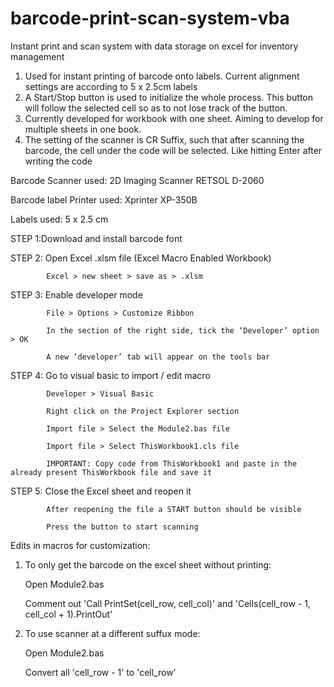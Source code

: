 # barcode-print-scan-system-vba
Instant print and scan system with data storage on excel for inventory management

1. Used for instant printing of barcode onto labels. Current alignment settings are according to 5 x 2.5cm labels
2. A Start/Stop button is used to initialize the whole process. This button will follow the selected cell so as to not lose track of the button.
3. Currently developed for workbook with one sheet. Aiming to develop for multiple sheets in one book.
4. The setting of the scanner is CR Suffix, such that after scanning the barcode, the cell under the code will be selected. Like hitting Enter after writing the code

Barcode Scanner used: 2D Imaging Scanner RETSOL D-2060

Barcode label Printer used: Xprinter XP-350B

Labels used: 5 x 2.5 cm

STEP 1:Download and install barcode font 
          
STEP 2: Open Excel .xlsm file (Excel Macro Enabled Workbook) 

          	Excel > new sheet > save as > .xlsm
          
STEP 3: Enable developer mode 

			File > Options > Customize Ribbon 
			
			In the section of the right side, tick the ‘Developer’ option > OK 
			
			A new ‘developer’ tab will appear on the tools bar 
          
STEP 4: Go to visual basic to import / edit macro 

			Developer > Visual Basic 
			
			Right click on the Project Explorer section 
			
			Import file > Select the Module2.bas file 
			
			Import file > Select ThisWorkbook1.cls file 
			
			IMPORTANT: Copy code from ThisWorkbook1 and paste in the already present ThisWorkbook file and save it 
        
STEP 5: Close the Excel sheet and reopen it 

        	After reopening the file a START button should be visible 
			
			Press the button to start scanning 


Edits in macros for customization: 

1. To only get the barcode on the excel sheet without printing: 

    Open Module2.bas 
	
    Comment out 'Call PrintSet(cell_row, cell_col)' and 'Cells(cell_row - 1, cell_col + 1).PrintOut' 
	
2. To use scanner at a different suffux mode: 

    Open Module2.bas 
	
    Convert all 'cell_row - 1' to 'cell_row' 


